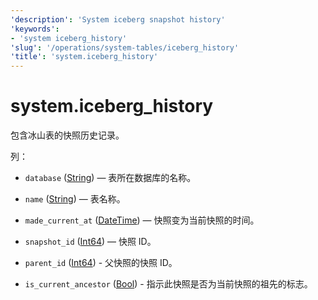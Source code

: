 ```yaml
---
'description': 'System iceberg snapshot history'
'keywords':
- 'system iceberg_history'
'slug': '/operations/system-tables/iceberg_history'
'title': 'system.iceberg_history'
---
```





# system.iceberg_history

包含冰山表的快照历史记录。

列：

- `database` ([String](../../sql-reference/data-types/string.md)) — 表所在数据库的名称。

- `name` ([String](../../sql-reference/data-types/string.md)) — 表名称。

- `made_current_at` ([DateTime](../../sql-reference/data-types/uuid.md)) — 快照变为当前快照的时间。

- `snapshot_id` ([Int64](../../sql-reference/data-types/int-uint.md)) — 快照 ID。

- `parent_id` ([Int64](../../sql-reference/data-types/int-uint.md)) - 父快照的快照 ID。

- `is_current_ancestor` ([Bool](../../sql-reference/data-types/boolean.md)) - 指示此快照是否为当前快照的祖先的标志。
